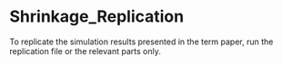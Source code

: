 # Shrinkage_Replication
To replicate the simulation results presented in the term paper, run the replication file or the relevant parts only.

